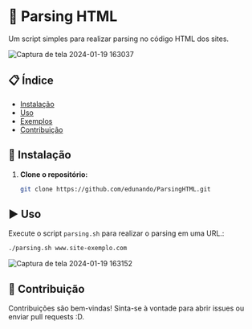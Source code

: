 # 🚀 Parsing HTML

Um script simples para realizar parsing no código HTML dos sites.

![Captura de tela 2024-01-19 163037](https://github.com/edunando/ParsingHTML/assets/88983626/2ea8b168-1943-49c0-b230-7494e68f9d52)


## 📋 Índice

- [Instalação](#instalação)
- [Uso](#uso)
- [Exemplos](#exemplos)
- [Contribuição](#contribuição)

## 🚚 Instalação

1. **Clone o repositório:**

    ```bash
    git clone https://github.com/edunando/ParsingHTML.git
    ```

## ▶️ Uso

Execute o script `parsing.sh` para realizar o parsing em uma URL.:

```bash
./parsing.sh www.site-exemplo.com
```

![Captura de tela 2024-01-19 163152](https://github.com/edunando/ParsingHTML/assets/88983626/58ef0c69-f67e-431f-94a2-33f243bfeb2d)


## 🤝 Contribuição

Contribuições são bem-vindas! Sinta-se à vontade para abrir issues ou enviar pull requests :D.
